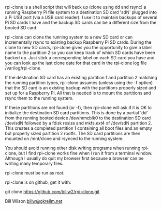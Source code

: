 
rpi-clone is a shell script that will back up (clone using dd and rsync)
a running Raspberry Pi file system to a destination SD card 'sdN' plugged
into a Pi USB port (via a USB card reader).
I use it to maintain backups of several Pi SD cards I have and
the backup SD cards can be a different size from the booted SD card.

rpi-clone can clone the running system to a new SD card or can incrementally
rsync to existing backup Raspberry Pi SD cards.  During the clone to new SD
cards, rpi-clone gives you the opportunity to give a label name to the
partition 2 so you can keep track of which SD cards have been backed up.
Just stick a corresponding label on each SD card you have and you can look
up the last clone date for that card in the rpi-clone log file
/var/log/rpi-clone.

If the destination SD card has an existing partition 1 and partition 2
matching the running partition types, rpi-clone assumes (unless using the
-f option) that the SD card is an existing backup with the partitions
properly sized and set up for a Raspberry Pi.  All that is needed
is to mount the partitions and rsync them to the running system.

If these partitions are not found (or -f), then rpi-clone will ask
if it is OK to initialize the destination SD card partitions.
This is done by a partial 'dd' from the running booted device /dev/mmcblk0
to the destination SD card /dev/sdN followed by a fdisk resize and mkfs.ext4
of /dev/sdN partition 2.  This creates a completed partition 1 containing
all boot files and an empty but properly sized partition 2 rootfs.
The SD card  partitions are then mounted on /mnt/clone and rsynced to the
running system.

You should avoid running other disk writing programs when running rpi-clone,
but I find rpi-clone works fine when I run it from a terminal window.
Although I usually do quit my browser first because a browser can be
writing many temporary files.

rpi-clone must be run as root.

rpi-clone is on github, get it with:

git clone https://github.com/billw2/rpi-clone.git 



Bill Wilson
billw@gkrellm.net
